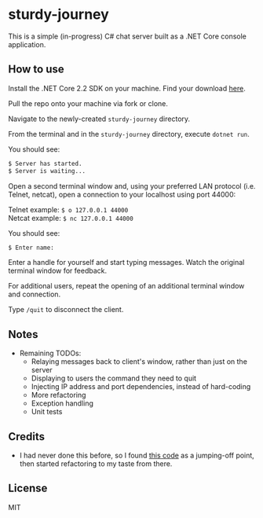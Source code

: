 # sturdy-journey
This is a simple (in-progress) C# chat server built as a .NET Core console application.

## How to use
Install the .NET Core 2.2 SDK on your machine. Find your download [here](https://dotnet.microsoft.com/download).

Pull the repo onto your machine via fork or clone.

Navigate to the newly-created ```sturdy-journey``` directory. 

From the terminal and in the ```sturdy-journey``` directory, execute ```dotnet run```. 

You should see:

```bash
$ Server has started.
$ Server is waiting...
```
Open a second terminal window and, using your preferred LAN protocol (i.e. Telnet, netcat), open a connection to your localhost using port 44000:

Telnet example: ```$ o 127.0.0.1 44000```  
Netcat example: ```$ nc 127.0.0.1 44000```

You should see:

```bash
$ Enter name:
```
Enter a handle for yourself and start typing messages. Watch the original terminal window for feedback. 

For additional users, repeat the opening of an additional terminal window and connection.

Type ```/quit``` to disconnect the client.

## Notes
- Remaining TODOs:
  - Relaying messages back to client's window, rather than just on the server
  - Displaying to users the command they need to quit
  - Injecting IP address and port dependencies, instead of hard-coding
  - More refactoring
  - Exception handling
  - Unit tests

## Credits

- I had never done this before, so I found [this code](https://rosettacode.org/wiki/Chat_server#C.23) as a jumping-off point, then started refactoring to my taste from there.

## License

MIT
